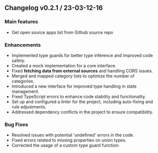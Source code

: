 ## Changelog v0.2.1 / 23-03-12-16

### Main features

- Get open source apps list from Github source repo

### Enhancements  

- Implemented type guards for better type inference and improved code safety.  
- Created a mock implementation for a core interface.  
- Fixed **fetching data from external sources** and handling CORS issues.  
- Merged and mapped category lists to optimize the number of categories.  
- Introduced a new interface for improved type handling in state management.  
- Fixed TypeScript errors to enhance code stability and functionality.  
- Set up and configured a linter for the project, including auto-fixing and rule adjustments.  
- Addressed dependency conflicts in the project to ensure compatibility.  

### Bug Fixes  
- Resolved issues with potential 'undefined' errors in the code.  
- Fixed errors related to missing properties on union types.  
- Corrected the usage of a custom type guard function.
